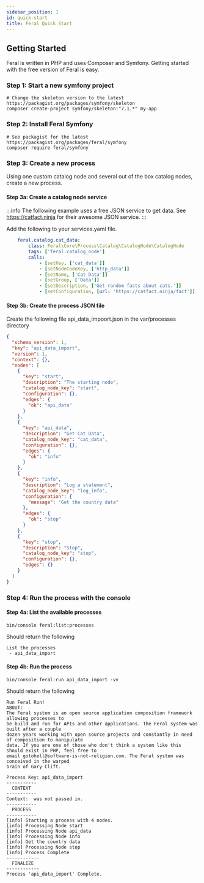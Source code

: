 ```yaml
---
sidebar_position: 1
id: quick-start
title: Feral Quick Start
---
```


## Getting Started

Feral is written in PHP and uses Composer and Symfony. Getting started with the free version of Feral is easy.

### Step 1: Start a new symfony project
```shell
# Change the skeleton version to the latest https://packagist.org/packages/symfony/skeleton
composer create-project symfony/skeleton:"7.1.*" my-app
```

### Step 2: Install Feral Symfony
```shell
# See packagist for the latest https://packagist.org/packages/feral/symfony
composer require feral/symfony
```

### Step 3: Create a new process 
Using one custom catalog node and several out of the box catalog nodes, create a new process.

#### Step 3a: Create a catalog node service
:::info
The following example uses a free JSON service to get data. See https://catfact.ninja for their awesome JSON service.
:::

Add the following to your services.yaml file.
```yaml
    feral.catalog.cat_data:
        class: Feral\Core\Process\Catalog\CatalogNode\CatalogNode
        tags: ['feral.catalog_node']
        calls:
            - [setKey, ['cat_data']]
            - [setNodeCodeKey, ['http_data']]
            - [setName, ['Cat Data']]
            - [setGroup, ['Data']]
            - [setDescription, ['Get random facts about cats.']]
            - [setConfiguration, [url: 'https://catfact.ninja/fact']]
```

#### Step 3b: Create the process JSON file
Create the following file api_data_impoort.json in the var/processes directory
```json
{
  "schema_version": 1,
  "key": "api_data_import",
  "version": 1,
  "context": {},
  "nodes": [
    {
      "key": "start",
      "description": "The starting node",
      "catalog_node_key": "start",
      "configuration": {},
      "edges": {
        "ok": "api_data"
      }
    },
    {
      "key": "api_data",
      "description": "Get Cat Data",
      "catalog_node_key": "cat_data",
      "configuration": {},
      "edges": {
        "ok": "info"
      }
    },
    {
      "key": "info",
      "description": "Log a statement",
      "catalog_node_key": "log_info",
      "configuration": {
        "message": "Get the country data"
      },
      "edges": {
        "ok": "stop"
      }
    },
    {
      "key": "stop",
      "description": "Stop",
      "catalog_node_key": "stop",
      "configuration": {},
      "edges": {}
    }
  ]
}
```

### Step 4: Run the process with the console

#### Step 4a: List the available processes
```shell
bin/console feral:list:processes
```
Should return the following
```shell
List the processes
 - api_data_import
```

#### Step 4b: Run the process
```shell
bin/console feral:run api_data_import -vv
```
Should return the following
```
Run Feral Run!
ABOUT:
The Feral system is an open source application composition framework allowing processes to 
be build and run for APIs and other applications. The Feral system was built after a couple 
dozen years working with open source projects and constantly in need of composition to manipulate 
data. If you are one of those who don't think a system like this should exist in PHP, feel free to 
email gotohell@software-is-not-religion.com. The Feral system was conceived in the warped 
brain of Gary Clift.

Process Key: api_data_import
-----------
  CONTEXT
-----------
Context:  was not passed in.
-----------
  PROCESS
-----------
[info] Starting a process with 4 nodes.
[info] Processing Node start
[info] Processing Node api_data
[info] Processing Node info
[info] Get the country data
[info] Processing Node stop
[info] Process Complete
------------
  FINALIZE
------------
Process 'api_data_import' Complete.
```

